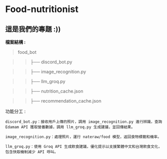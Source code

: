 # Food-nutritionist
## 這是我們的專題 :))

**檔案結構 :**

>food_bot

>>├── discord_bot.py

>>├── image_recognition.py

>>├── llm_groq.py

>>├── nutrition_cache.json

>>├── recommendation_cache.json


功能分工 :

    discord_bot.py：接收用戶上傳的照片，調用 image_recognition.py 進行辨識，查詢 Edamam API 獲取營養數據，調用 llm_groq.py 生成建議，並回傳結果。

    image_recognition.py：處理照片，運行 nateraw/food 模型，返回食物標籤和機率。

    llm_groq.py：使用 Groq API 生成飲食建議，優化提示以支援繁體中文和台灣飲食文化，包含快取機制減少 API 呼叫。
